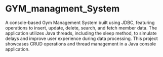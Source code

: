 # GYM_managment_System
A console-based Gym Management System built using JDBC, featuring operations to insert, update, delete, search, and fetch member data. The application utilizes Java threads, including the sleep method, to simulate delays and improve user experience during data processing. This project showcases CRUD operations and thread management in a Java console application.
